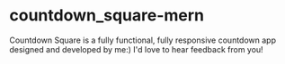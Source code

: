 # countdown_square-mern
Countdown Square is a fully functional, fully responsive countdown app designed and developed by me:)
I'd love to hear feedback from you!
